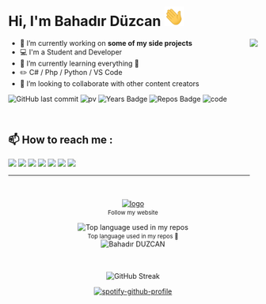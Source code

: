 
# Hi, I'm Bahadır Düzcan <img src="https://raw.githubusercontent.com/ABSphreak/ABSphreak/master/gifs/Hi.gif" width="40px" />

<img align="right" height="290" src="https://raw.githubusercontent.com/bahax41/bahax41/main/baho.gif" />

- 🔭 I’m currently working on **some of my side projects**
- 💻 I'm a Student and Developer
- 🌱 I’m currently learning everything 🤣
- :pencil2: C# / Php / Python / VS Code
- 👯 I’m looking to collaborate with other content creators

![GitHub last commit](https://img.shields.io/github/last-commit/bahax41/bahax41)
![pv](https://komarev.com/ghpvc/?username=bahax41)
![Years Badge](https://badges.pufler.dev/years/bahax41)
![Repos Badge](https://badges.pufler.dev/repos/bahax41)
![code](https://img.shields.io/badge/code%20quality-A++-success)

<br/>

## :mailbox: How to reach me :
[<img src="https://img.icons8.com/bubbles/50/000000/gmail.png"/>](mailto:bahadirduzcan@gmail.com)
[<img src="https://img.icons8.com/bubbles/50/000000/linkedin.png"/>](https://www.linkedin.com/in/bahax41/)
[<img src="https://img.icons8.com/bubbles/50/000000/github.png">](https://github.com/bahax41)
[<img src="https://img.icons8.com/bubbles/50/000000/twitter.png"/>](https://twitter.com/Bahax41)
[<img src="https://img.icons8.com/bubbles/50/000000/instagram-new.png"/>](https://instagram.com/bahax41)
[<img src="https://img.icons8.com/bubbles/50/000000/spotify.png"/>](https://open.spotify.com/user/bahax41)
[<img src="https://img.icons8.com/bubbles/50/000000/discord-logo.png"/>](https://discord.gg/wuTh3SmFN7)

---
<p align="center">
  <br/>  <br/>
    <a href="https://bahadirduzcan.com.tr/" target="_blank">
    <img width="100" src="https://bahadirduzcan.com.tr/assets/images/favicon.ico" alt="logo" />
  </a>  <br/>
  <small>Follow my website</small>
</p>

<p align="center">

</p>

<div align="center">
  <img width="" src="https://github-readme-stats.vercel.app/api/top-langs/?username=bahax41&layout=compact&hide_title=1&theme=dark&card_width=300" alt="Top language used in my repos" />
  <br/>
  <small>Top language used in my repos 🎉</small>
   <br/>
    <img src="https://github-readme-stats.vercel.app/api?username=bahax41&theme=dark&show_icons=true" alt="Bahadır DUZCAN"></img>
  <br />
  <br />
  <br />
</div>

<div align="center">
  
![GitHub Streak](https://github-readme-streak-stats.herokuapp.com/?user=bahax41&theme=tokyonight)
  
[![spotify-github-profile](https://spotify-github-profile.vercel.app/api/view?uid=bahax41&cover_image=true&theme=default)](https://spotify-github-profile.vercel.app/api/view?uid=bahax41&redirect=true)

</div>
